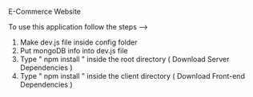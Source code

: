 E-Commerce Website              
                                      
To use this application follow the steps -->

1. Make dev.js file inside config folder 
2. Put mongoDB info into dev.js file 
3. Type  " npm install " inside the root directory  ( Download Server Dependencies ) 
4. Type " npm install " inside the client directory ( Download Front-end Dependencies )
                        
